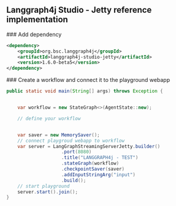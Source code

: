 ## Langgraph4j Studio - Jetty reference implementation


### Add dependency

```xml
<dependency>
    <groupId>org.bsc.langgraph4j</groupId>
    <artifactId>langgraph4j-studio-jetty</artifactId>
    <version>1.6.0-beta5</version>
</dependency>
```

### Create a workflow and connect it to the playground webapp

```java
public static void main(String[] args) throws Exception {


    var workflow = new StateGraph<>(AgentState::new);

    // define your workflow   


    var saver = new MemorySaver();
    // connect playgroud webapp to workflow
    var server = LangGraphStreamingServerJetty.builder()
                    .port(8080)
                    .title("LANGGRAPH4j - TEST")
                    .stateGraph(workflow)
                    .checkpointSaver(saver)
                    .addInputStringArg("input")
                    .build();
    // start playground
    server.start().join();
}

```
